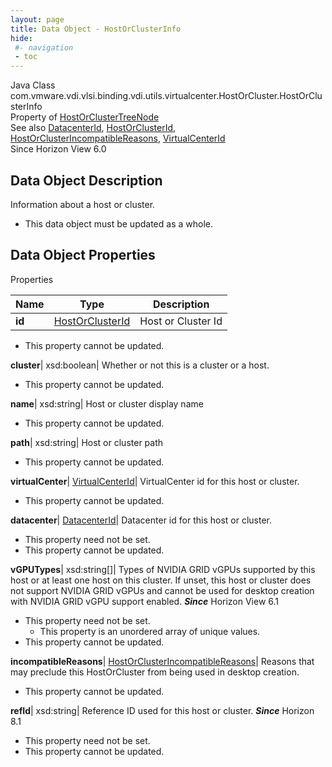 ```yaml
---
layout: page
title: Data Object - HostOrClusterInfo
hide:
 #- navigation
 - toc
---
```






Java Class
    com.vmware.vdi.vlsi.binding.vdi.utils.virtualcenter.HostOrCluster.HostOrClusterInfo  
Property of
     [HostOrClusterTreeNode](vdi.utils.virtualcenter.HostOrCluster.HostOrClusterTreeNode.md#field_detail)  
See also
     [DatacenterId](vdi.entity.DatacenterId.md), [HostOrClusterId](vdi.entity.HostOrClusterId.md), [HostOrClusterIncompatibleReasons](vdi.utils.virtualcenter.HostOrCluster.HostOrClusterIncompatibleReasons.md), [VirtualCenterId](vdi.entity.VirtualCenterId.md)  
Since 
    Horizon View 6.0

## Data Object Description 

Information about a host or cluster. 

  * This data object must be updated as a whole.



## Data Object Properties

Properties

Name |  Type |  Description   
---|---|---  
**id**| [HostOrClusterId](vdi.entity.HostOrClusterId.md)|  Host or Cluster Id   


* This property cannot be updated.

  
**cluster**|  xsd:boolean|  Whether or not this is a cluster or a host.   


* This property cannot be updated.

  
**name**|  xsd:string|  Host or cluster display name   


* This property cannot be updated.

  
**path**|  xsd:string|  Host or cluster path   


* This property cannot be updated.

  
**virtualCenter**| [VirtualCenterId](vdi.entity.VirtualCenterId.md)|  VirtualCenter id for this host or cluster.   


* This property cannot be updated.

  
**datacenter**| [DatacenterId](vdi.entity.DatacenterId.md)|  Datacenter id for this host or cluster.   


* This property need not be set.
* This property cannot be updated.

  
**vGPUTypes**|  xsd:string[]|  Types of NVIDIA GRID vGPUs supported by this host or at least one host on this cluster. If unset, this host or cluster does not support NVIDIA GRID vGPUs and cannot be used for desktop creation with NVIDIA GRID vGPU support enabled.  **_Since_** Horizon View 6.1  


* This property need not be set.
  * This property is an unordered array of unique values.
* This property cannot be updated.

  
**incompatibleReasons**| [HostOrClusterIncompatibleReasons](vdi.utils.virtualcenter.HostOrCluster.HostOrClusterIncompatibleReasons.md)|  Reasons that may preclude this HostOrCluster from being used in desktop creation.   


* This property cannot be updated.

  
**refId**|  xsd:string|  Reference ID used for this host or cluster.  **_Since_** Horizon 8.1  


* This property need not be set.
* This property cannot be updated.

  
  
  
 
  
  

